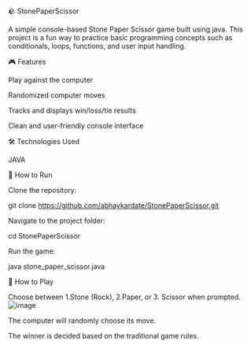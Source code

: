 🪨 StonePaperScissor

A simple console-based Stone Paper Scissor game built using java. This project is a fun way to practice basic programming concepts such as conditionals, loops, functions, and user input handling.


🎮 Features

Play against the computer


Randomized computer moves


Tracks and displays win/loss/tie results


Clean and user-friendly console interface


🛠️ Technologies Used

JAVA 

🚀 How to Run


Clone the repository:



git clone https://github.com/abhaykardate/StonePaperScissor.git

Navigate to the project folder:




cd StonePaperScissor

Run the game:


java stone_paper_scissor.java

🧠 How to Play


Choose between 1.Stone (Rock), 2.Paper, or 3. Scissor when prompted.
![image](https://github.com/user-attachments/assets/0b39daef-24e6-4f1a-b8ff-6ffe8113ef22)







The computer will randomly choose its move.



The winner is decided based on the traditional game rules.

